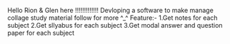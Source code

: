 Hello Rion & Glen here !!!!!!!!!!!!!
Devloping a software to make manage collage study material follow for more ^_^
Feature:-
1.Get notes for each subject
2.Get sllyabus for each subject
3.Get modal answer and question paper for each subject
